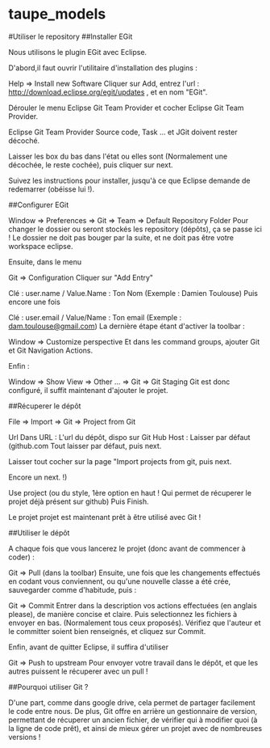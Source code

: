 taupe_models
============

#Utiliser le repository
##Installer EGit

Nous utilisons le plugin EGit avec Eclipse.

D'abord,il faut ouvrir l'utilitaire d'installation des plugins :

Help => Install new Software
Cliquer sur Add, entrez l'url : http://download.eclipse.org/egit/updates , et en nom "EGit".



Dérouler le menu Eclipse Git Team Provider et cocher Eclipse Git Team Provider.

Eclipse Git Team Provider Source code, Task ... et JGit doivent rester décoché.

Laisser les box du bas dans l'état ou elles sont (Normalement une décochée, le reste cochée), puis cliquer sur next.

Suivez les instructions pour installer, jusqu'à ce que Eclipse demande de redemarrer (obéisse lui !).

##Configurer EGit

Window => Preferences => Git => Team => Default Repository Folder
Pour changer le dossier ou seront stockés les repository (dépôts), ça se passe ici ! Le dossier ne doit pas bouger par la suite, et ne doit pas être votre workspace eclipse.

Ensuite, dans le menu

Git => Configuration
Cliquer sur "Add Entry"

Clé : user.name / Value.Name : Ton Nom (Exemple : Damien Toulouse)
Puis encore une fois

Clé : user.email / Value/Name : Ton email (Exemple : dam.toulouse@gmail.com)
La dernière étape étant d'activer la toolbar :

Window => Customize perspective
Et dans les command groups, ajouter Git et Git Navigation Actions.

Enfin :

Window => Show View => Other ... => Git => Git Staging
Git est donc configuré, il suffit maintenant d'ajouter le projet.

##Récuperer le dépôt

File => Import => Git => Project from Git

Url
Dans URL : L'url du dépôt, dispo sur Git Hub Host : Laisser par défaut (github.com Tout laisser par défaut, puis next.

Laisser tout cocher sur la page "Import projects from git, puis next.

Encore un next. !)

Use project (ou du style, 1ère option en haut ! Qui permet de récuperer le projet déjà présent sur github)
Puis Finish.

Le projet projet est maintenant prêt à être utilisé avec Git !

##Utiliser le dépôt

A chaque fois que vous lancerez le projet (donc avant de commencer à coder) :

Git => Pull (dans la toolbar)
Ensuite, une fois que les changements effectués en codant vous conviennent, ou qu'une nouvelle classe a été crée, sauvegarder comme d'habitude, puis :

Git => Commit
Entrer dans la description vos actions effectuées (en anglais please), de manière concise et claire. Puis selectionnez les fichiers à envoyer en bas. (Normalement tous ceux proposés). Vérifiez que l'auteur et le committer soient bien renseignés, et cliquez sur Commit.

Enfin, avant de quitter Eclipse, il suffira d'utiliser

Git => Push to upstream
Pour envoyer votre travail dans le dépôt, et que les autres puissent le récuperer avec un pull !

##Pourquoi utiliser Git ?

D'une part, comme dans google drive, cela permet de partager facilement le code entre nous. De plus, Git offre en arrière un gestionnaire de version, permettant de récuperer un ancien fichier, de vérifier qui à modifier quoi (à la ligne de code prêt), et ainsi de mieux gérer un projet avec de nombreuses versions !

